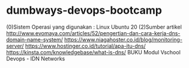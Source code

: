 # dumbways-devops-bootcamp
(0)Sistem Operasi yang digunakan : Linux Ubuntu 20 (2)Sumber artikel http://www.evomaya.com/articles/52/pengertian-dan-cara-kerja-dns-domain-name-system/ https://www.niagahoster.co.id/blog/monitoring-server/ https://www.hostinger.co.id/tutorial/apa-itu-dns/ https://kinsta.com/knowledgebase/what-is-dns/ BUKU Modul Vschool Devops - IDN Networks
